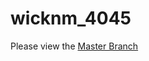 # wicknm_4045
Please view the [Master Branch](https://github.com/nathan-wick/wicknm_4045/tree/master)
